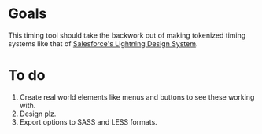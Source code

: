 # Goals

This timing tool should take the backwork out of making tokenized timing systems like that of [Salesforce's Lightning Design System](https://lightningdesignsystem.com/design-tokens#category-time).

# To do
1. Create real world elements like menus and buttons to see these working with.
2. Design plz.
3. Export options to SASS and LESS formats.